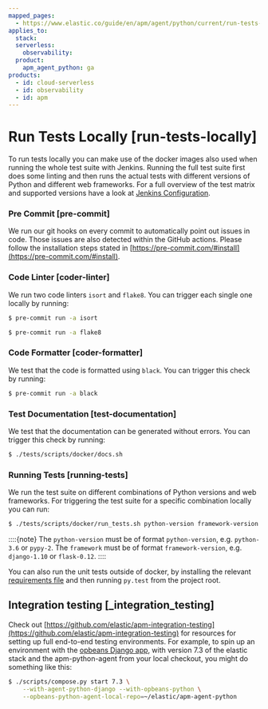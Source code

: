 ```yaml
---
mapped_pages:
  - https://www.elastic.co/guide/en/apm/agent/python/current/run-tests-locally.html
applies_to:
  stack:
  serverless:
    observability:
  product:
    apm_agent_python: ga
products:
  - id: cloud-serverless
  - id: observability
  - id: apm
---
```


# Run Tests Locally [run-tests-locally]

To run tests locally you can make use of the docker images also used when running the whole test suite with Jenkins. Running the full test suite first does some linting and then runs the actual tests with different versions of Python and different web frameworks. For a full overview of the test matrix and supported versions have a look at [Jenkins Configuration](https://github.com/elastic/apm-agent-python/blob/main/Jenkinsfile).


### Pre Commit [pre-commit]

We run our git hooks on every commit to automatically point out issues in code. Those issues are also detected within the GitHub actions. Please follow the installation steps stated in [https://pre-commit.com/#install](https://pre-commit.com/#install).


### Code Linter [coder-linter]

We run two code linters `isort` and `flake8`. You can trigger each single one locally by running:

```bash
$ pre-commit run -a isort
```

```bash
$ pre-commit run -a flake8
```


### Code Formatter [coder-formatter]

We test that the code is formatted using `black`. You can trigger this check by running:

```bash
$ pre-commit run -a black
```


### Test Documentation [test-documentation]

We test that the documentation can be generated without errors. You can trigger this check by running:

```bash
$ ./tests/scripts/docker/docs.sh
```


### Running Tests [running-tests]

We run the test suite on different combinations of Python versions and web frameworks. For triggering the test suite for a specific combination locally you can run:

```bash
$ ./tests/scripts/docker/run_tests.sh python-version framework-version <pip-cache-dir>
```

::::{note}
The `python-version` must be of format `python-version`, e.g. `python-3.6` or `pypy-2`. The `framework` must be of format `framework-version`, e.g. `django-1.10` or `flask-0.12`.
::::


You can also run the unit tests outside of docker, by installing the relevant [requirements file](https://github.com/elastic/apm-agent-python/tree/main/tests/requirements) and then running `py.test` from the project root.

## Integration testing [_integration_testing]

Check out [https://github.com/elastic/apm-integration-testing](https://github.com/elastic/apm-integration-testing) for resources for setting up full end-to-end testing environments. For example, to spin up an environment with the [opbeans Django app](https://github.com/basepi/opbeans-python), with version 7.3 of the elastic stack and the apm-python-agent from your local checkout, you might do something like this:

```bash
$ ./scripts/compose.py start 7.3 \
    --with-agent-python-django --with-opbeans-python \
    --opbeans-python-agent-local-repo=~/elastic/apm-agent-python
```


